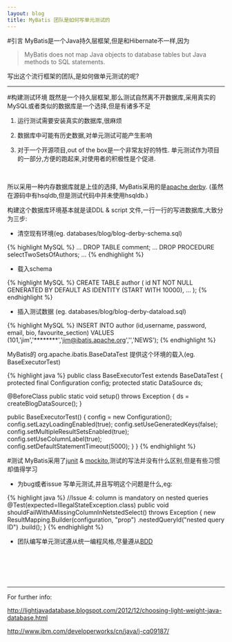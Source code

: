 ```yaml
---
layout: blog
title: MyBatis 团队是如何写单元测试的
---
```


#引言
MyBatis是一个Java持久层框架,但是和Hibernate不一样,因为

>MyBatis does not map Java objects to database tables but Java methods to SQL statements.

写出这个流行框架的团队,是如何做单元测试的呢?

---
#构建测试环境
既然是一个持久层框架,那么测试自然离不开数据库,采用真实的MySQL或者类似的数据库是一个选择,但是有诸多不足

1. 运行测试需要安装真实的数据库,很麻烦

2. 数据库中可能有历史数据,对单元测试可能产生影响

3. 对于一个开源项目,out of the box是一个非常友好的特性. 单元测试作为项目的一部分,方便的跑起来,对使用者的积极性是个促进.

<br/>

所以采用一种内存数据库就是上佳的选择, MyBatis采用的是[apache derby](http://db.apache.org/derby/). (虽然在源码中有hsqldb,但是测试代码中并未使用hsqldb.)

构建这个数据库环境基本就是读DDL & script 文件,一行一行的写进数据库,大致分为三步:

* 清空现有环境(eg. databases/blog/blog-derby-schema.sql)

{% highlight MySQL %}
...
DROP TABLE comment;
...
DROP PROCEDURE selectTwoSetsOfAuthors;
...
{% endhighlight %}

* 载入schema

{% highlight MySQL %}
CREATE TABLE author (
id NT NOT NULL GENERATED BY DEFAULT AS IDENTITY (START WITH 10000),
...
);
{% endhighlight %}

* 插入测试数据 (eg. databases/blog/blog-derby-dataload.sql)

{% highlight MySQL %}
INSERT INTO author (id,username, password, email, bio, favourite_section)
          VALUES (101,'jim','********','jim@ibatis.apache.org','','NEWS');
{% endhighlight %}

MyBatis的 org.apache.ibatis.BaseDataTest 提供这个环境的载入(eg. BaseExecutorTest)

{% highlight java %}
public class BaseExecutorTest extends BaseDataTest {
  protected final Configuration config;
  protected static DataSource ds;

  @BeforeClass
  public static void setup() throws Exception {
    ds = createBlogDataSource();
  }

  public BaseExecutorTest() {
    config = new Configuration();
    config.setLazyLoadingEnabled(true);
    config.setUseGeneratedKeys(false);
    config.setMultipleResultSetsEnabled(true);
    config.setUseColumnLabel(true);
    config.setDefaultStatementTimeout(5000);
  }
}
{% endhighlight %}

#测试
MyBatis采用了[junit](http://junit.org/) & [mockito](https://github.com/mockito/mockito),测试的写法并没有什么区别,但是有些习惯却值得学习

* 为bug或者issue 写单元测试,并且写明这个问题是什么,eg:

{% highlight java %}
  //Issue 4: column is mandatory on nested queries
  @Test(expected=IllegalStateException.class)
  public void shouldFailWithAMissingColumnInNetstedSelect() throws Exception {
    new ResultMapping.Builder(configuration, "prop")
    .nestedQueryId("nested query ID")
    .build();
  }
{% endhighlight %}

* 团队编写单元测试遵从统一编程风格,尽量遵从[BDD](http://en.wikipedia.org/wiki/Behavior-driven_development)


<br/>
<br/>
<br/>
<br/>

---
For further info:

http://lightjavadatabase.blogspot.com/2012/12/choosing-light-weight-java-database.html

http://www.ibm.com/developerworks/cn/java/j-cq09187/
